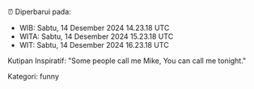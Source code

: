 ⏰ Diperbarui pada:
- WIB: Sabtu, 14 Desember 2024 14.23.18 UTC
- WITA: Sabtu, 14 Desember 2024 15.23.18 UTC
- WIT: Sabtu, 14 Desember 2024 16.23.18 UTC

Kutipan Inspiratif:
"Some people call me Mike, You can call me tonight."


Kategori: funny

